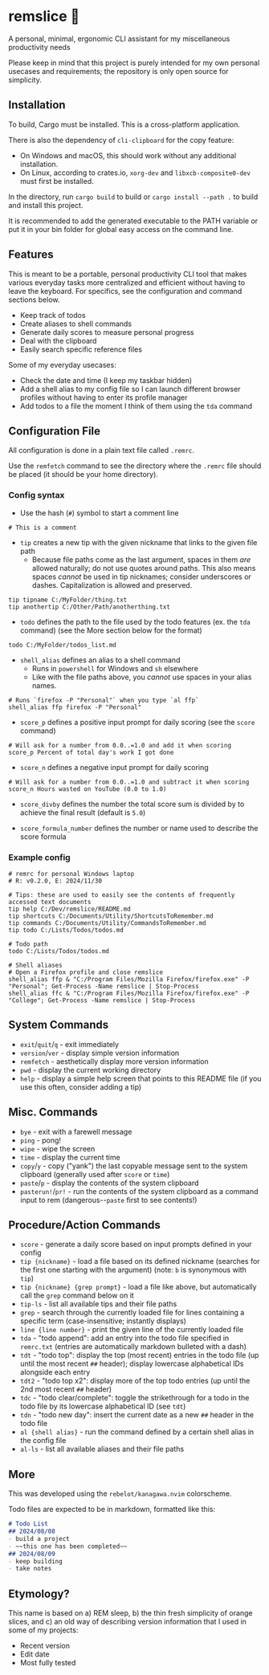 # remslice 🍊

A personal, minimal, ergonomic CLI assistant for my miscellaneous productivity needs

Please keep in mind that this project is purely intended for my own personal usecases and requirements; the repository is only open source for simplicity.

## Installation

To build, Cargo must be installed. This is a cross-platform application.

There is also the dependency of `cli-clipboard` for the copy feature:
- On Windows and macOS, this should work without any additional installation.
- On Linux, according to crates.io, `xorg-dev` and `libxcb-composite0-dev` must first be installed.

In the directory, run `cargo build` to build or `cargo install --path .` to build and install this project.

It is recommended to add the generated executable to the PATH variable or put it in your bin folder
for global easy access on the command line.

## Features

This is meant to be a portable, personal productivity CLI tool that makes various everyday tasks more centralized and efficient without having to leave the keyboard. For specifics, see the configuration and command sections below.
- Keep track of todos
- Create aliases to shell commands
- Generate daily scores to measure personal progress
- Deal with the clipboard
- Easily search specific reference files

Some of my everyday usecases:
- Check the date and time (I keep my taskbar hidden)
- Add a shell alias to my config file so I can launch different browser profiles without having to enter its profile manager
- Add todos to a file the moment I think of them using the `tda` command

## Configuration File

All configuration is done in a plain text file called `.remrc`.

Use the `remfetch` command to see the directory where the `.remrc` file should be placed (it should be your home directory).

### Config syntax

- Use the hash (`#`) symbol to start a comment line
```
# This is a comment
```

- `tip` creates a new tip with the given nickname that links to the given file path
    - Because file paths come as the last argument, spaces in them *are* allowed naturally; do not use quotes around paths. This also means spaces *cannot* be used in tip nicknames; consider underscores or dashes. Capitalization is allowed and preserved.
```
tip tipname C:/MyFolder/thing.txt
tip anothertip C:/Other/Path/anotherthing.txt
```

- `todo` defines the path to the file used by the todo features (ex. the `tda` command) (see the More section below for the format)
```
todo C:/MyFolder/todos_list.md
```

- `shell_alias` defines an alias to a shell command
    - Runs in `powershell` for Windows and `sh` elsewhere
    - Like with the file paths above, you *cannot* use spaces in your alias names.
```
# Runs `firefox -P "Personal"` when you type `al ffp`
shell_alias ffp firefox -P "Personal"
```

- `score_p` defines a positive input prompt for daily scoring (see the `score` command)
```
# Will ask for a number from 0.0..=1.0 and add it when scoring
score_p Percent of total day's work I got done
```

- `score_n` defines a negative input prompt for daily scoring
```
# Will ask for a number from 0.0..=1.0 and subtract it when scoring
score_n Hours wasted on YouTube (0.0 to 1.0)
```

- `score_divby` defines the number the total score sum is divided by to achieve the final result (default is `5.0`)

- `score_formula_number` defines the number or name used to describe the score formula

### Example config
```
# remrc for personal Windows laptop
# R: v0.2.0, E: 2024/11/30

# Tips: these are used to easily see the contents of frequently accessed text documents
tip help C:/Dev/remslice/README.md
tip shortcuts C:/Documents/Utility/ShortcutsToRemember.md
tip commands C:/Documents/Utility/CommandsToRemember.md
tip todo C:/Lists/Todos/todos.md

# Todo path
todo C:/Lists/Todos/todos.md

# Shell aliases
# Open a Firefox profile and close remslice
shell_alias ffp & "C:/Program Files/Mozilla Firefox/firefox.exe" -P "Personal"; Get-Process -Name remslice | Stop-Process
shell_alias ffc & "C:/Program Files/Mozilla Firefox/firefox.exe" -P "College"; Get-Process -Name remslice | Stop-Process
```

## System Commands
- `exit`/`quit`/`q` - exit immediately
- `version`/`ver` - display simple version information
- `remfetch` - aesthetically display more version information
- `pwd` - display the current working directory
- `help` - display a simple help screen that points to this README file (if you use this often, consider adding a tip)

## Misc. Commands
- `bye` - exit with a farewell message
- `ping` - pong!
- `wipe` - wipe the screen
- `time` - display the current time
- `copy`/`y` - copy ("yank") the last copyable message sent to the system clipboard (generally used after `score` or `time`)
- `paste`/`p` - display the contents of the system clipboard
- `pasterun!`/`pr!` - run the contents of the system clipboard as a command input to rem (dangerous--`paste` first to see contents!)

## Procedure/Action Commands
- `score` - generate a daily score based on input prompts defined in your config
- `tip {nickname}` - load a file based on its defined nickname (searches for the first one starting with the argument) (note: `b` is synonymous with `tip`)
- `tip {nickname} {grep prompt}` - load a file like above, but automatically call the `grep` command below on it
- `tip-ls` - list all available tips and their file paths
- `grep` - search through the currently loaded file for lines containing a specific term (case-insensitive; instantly displays)
- `line {line number}` - print the given line of the currently loaded file
- `tda` - "todo append": add an entry into the todo file specified in `remrc.txt` (entries are automatically markdown bulleted with a dash)
- `tdt` - "todo top": display the top (most recent) entries in the todo file (up until the most recent `##` header); display lowercase alphabetical IDs alongside each entry
- `tdt2` - "todo top x2": display more of the top todo entries (up until the 2nd most recent `##` header)
- `tdc` - "todo clear/complete": toggle the strikethrough for a todo in the todo file by its lowercase alphabetical ID (see `tdt`)
- `tdn` - "todo new day": insert the current date as a new `##` header in the todo file
- `al {shell alias}` - run the command defined by a certain shell alias in the config file
- `al-ls` - list all available aliases and their file paths

## More

This was developed using the `rebelot/kanagawa.nvim` colorscheme.

Todo files are expected to be in markdown, formatted like this:
```md
# Todo List
## 2024/08/08
- build a project
- ~~this one has been completed~~
## 2024/08/09
- keep building
- take notes
```

## Etymology?

This name is based on a) REM sleep, b) the thin fresh simplicity of orange slices, and c) an old way of describing version information that I used in some of my projects:

- Recent version
- Edit date
- Most fully tested
